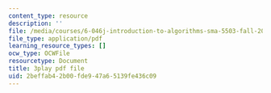 ```yaml
---
content_type: resource
description: ''
file: /media/courses/6-046j-introduction-to-algorithms-sma-5503-fall-2005/2beffab42b00fde947a65139fe436c09_O3hI9FdxFOM.pdf
file_type: application/pdf
learning_resource_types: []
ocw_type: OCWFile
resourcetype: Document
title: 3play pdf file
uid: 2beffab4-2b00-fde9-47a6-5139fe436c09
---
```

